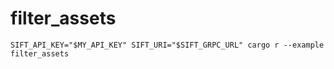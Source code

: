 # filter_assets

```
SIFT_API_KEY="$MY_API_KEY" SIFT_URI="$SIFT_GRPC_URL" cargo r --example filter_assets
```
